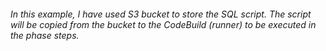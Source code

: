 ###### In this example, I have used S3 bucket to store the SQL script. The script will be copied from the bucket to the CodeBuild (runner) to be executed in the phase steps.

